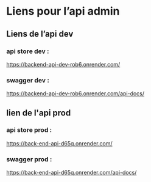 # Liens pour l’api admin
## Liens de l’api dev
### api store dev :

https://backend-api-dev-rob6.onrender.com/

### swagger dev :

https://backend-api-dev-rob6.onrender.com/api-docs/

## lien de l'api prod

### api store prod :

https://back-end-api-d65q.onrender.com/

### swagger prod :

https://back-end-api-d65q.onrender.com/api-docs/
